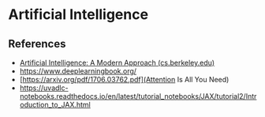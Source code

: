 # Artificial Intelligence

## References

* [Artificial Intelligence: A Modern Approach (cs.berkeley.edu)](http://aima.cs.berkeley.edu/)
* https://www.deeplearningbook.org/
* [https://arxiv.org/pdf/1706.03762.pdf](Attention Is All You Need)
* https://uvadlc-notebooks.readthedocs.io/en/latest/tutorial_notebooks/JAX/tutorial2/Introduction_to_JAX.html
